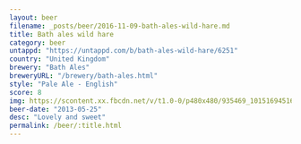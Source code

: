 ```yaml
---
layout: beer
filename: _posts/beer/2016-11-09-bath-ales-wild-hare.md
title: Bath ales wild hare
category: beer
untappd: "https://untappd.com/b/bath-ales-wild-hare/6251"
country: "United Kingdom"
brewery: "Bath Ales"
breweryURL: "/brewery/bath-ales.html"
style: "Pale Ale - English"
score: 8
img: https://scontent.xx.fbcdn.net/v/t1.0-0/p480x480/935469_10151694516713745_1078233688_n.jpg?_nc_cat=109&_nc_ht=scontent.xx&oh=4f26ca298640ffcf6f6dc58db7f1d8c6&oe=5D431545
beer-date: "2013-05-25"
desc: "Lovely and sweet"
permalink: /beer/:title.html
---
```

